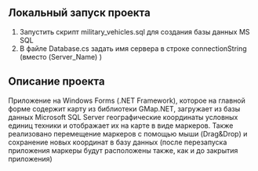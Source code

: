 ## Локальный запуск проекта
1. Запустить скрипт military_vehicles.sql для создания базы данных MS SQL 
2. В файле Database.cs задать имя сервера в строке connectionString (вместо (Server_Name) )


## Описание проекта
 Приложение на  Windows Forms (.NET Framework), которое на главной форме содержит
 карту из библиотеки GMap.NET, загружает из базы данных Microsoft SQL Server
 географические координаты условных единиц техники и отображает их на карте в виде
 маркеров. Также  реализовано перемещение маркеров с помощью мыши (Drag&Drop) 
 и сохранение новых координат в базу данных (после перезапуска
 приложения маркеры будут расположены также, как и до закрытия приложения)